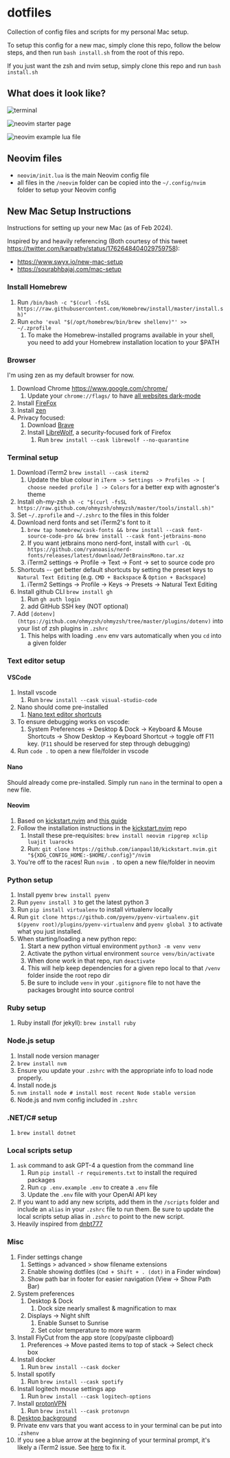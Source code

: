 # dotfiles

Collection of config files and scripts for my personal Mac setup.

To setup this config for a new mac, simply clone this repo, follow the below steps, and then run `bash install.sh` from the root of this repo.

If you just want the zsh and nvim setup, simply clone this repo and run `bash install.sh`

## What does it look like?

![terminal](./imgs/terminal.png)

![neovim starter page](./imgs/nvim_starter_page.png)

![neovim example lua file](./imgs/nvim_lua_file.png)

## Neovim files

- `neovim/init.lua` is the main Neovim config file
- all files in the `/neovim` folder can be copied into the `~/.config/nvim` folder to setup your Neovim config

## New Mac Setup Instructions

Instructions for setting up your new Mac (as of Feb 2024).

Inspired by and heavily referencing (Both courtesy of this tweet https://twitter.com/karpathy/status/1762648404029759758):

- https://www.swyx.io/new-mac-setup
- https://sourabhbajaj.com/mac-setup

### Install Homebrew

1. Run `/bin/bash -c "$(curl -fsSL https://raw.githubusercontent.com/Homebrew/install/master/install.sh)"`
2. Run `echo 'eval "$(/opt/homebrew/bin/brew shellenv)"' >> ~/.zprofile`
   1. To make the Homebrew-installed programs available in your shell, you need to add your Homebrew installation location to your $PATH

### Browser

I'm using zen as my default browser for now.

1. Download Chrome https://www.google.com/chrome/
   1. Update your `chrome://flags/` to have [all websites dark-mode](https://www.howtogeek.com/446198/how-to-force-dark-mode-on-every-website-in-google-chrome/)
2. Install [FireFox](https://www.mozilla.org/en-US/firefox/new/)
3. Install [zen](https://github.com/zen-browser/desktop)
4. Privacy focused:
   1. Download [Brave](https://brave.com/)
   2. Install [LibreWolf](https://librewolf.net/), a security-focused fork of Firefox
      1. Run `brew install --cask librewolf --no-quarantine`

### Terminal setup

1. Download iTerm2 `brew install --cask iterm2`
   1. Update the blue colour in `iTerm -> Settings -> Profiles -> [ choose needed profile ] -> Colors` for a better exp with agnoster's theme
2. Install oh-my-zsh `sh -c "$(curl -fsSL https://raw.github.com/ohmyzsh/ohmyzsh/master/tools/install.sh)"`
3. Set `~/.zprofile` and `~/.zshrc` to the files in this folder
4. Download nerd fonts and set iTerm2's font to it
   1. `brew tap homebrew/cask-fonts && brew install --cask font-source-code-pro && brew install --cask font-jetbrains-mono`
   2. If you want jetbrains mono nerd-font, install with `curl -OL https://github.com/ryanoasis/nerd-fonts/releases/latest/download/JetBrainsMono.tar.xz`
   3. iTerm2 settings -> Profile -> Text -> Font -> set to source code pro
5. Shortcuts -- get better default shortcuts by setting the preset keys to `Natural Text Editing` (e.g. `CMD + Backspace` & `Option + Backspace`)
   1. iTerm2 Settings -> Profile -> Keys -> Presets -> Natural Text Editing
6. Install github CLI `brew install gh`
   1. Run `gh auth login`
   2. add GitHub SSH key (NOT optional)
7. Add `[dotenv](https://github.com/ohmyzsh/ohmyzsh/tree/master/plugins/dotenv)` into your list of zsh plugins in `.zshrc`
   1. This helps with loading `.env` env vars automatically when you `cd` into a given folder

### Text editor setup

#### VSCode

1. Install vscode
   1. Run `brew install --cask visual-studio-code`
2. Nano should come pre-installed
   1. [Nano text editor shortcuts](https://www.nano-editor.org/dist/latest/cheatsheet.html)
3. To ensure debugging works on vscode:
   1. System Preferences -> Desktop & Dock -> Keyboard & Mouse Shortcuts -> Show Desktop -> Keyboard Shortcut -> toggle off F11 key. (`F11` should be reserved for step through debugging)
4. Run `code .` to open a new file/folder in vscode

#### Nano

Should already come pre-installed. Simply run `nano` in the terminal to open a new file.

#### Neovim

1. Based on [kickstart.nvim](https://github.com/nvim-lua/kickstart.nvim) and [this guide](https://www.youtube.com/watch?v=m8C0Cq9Uv9o)
2. Follow the installation instructions in the [kickstart.nvim](https://github.com/nvim-lua/kickstart.nvim#installation) repo
   1. Install these pre-requisites: `brew install neovim ripgrep xclip luajit luarocks`
   2. Run: `git clone https://github.com/ianpaul10/kickstart.nvim.git "${XDG_CONFIG_HOME:-$HOME/.config}"/nvim`
3. You're off to the races! Run `nvim .` to open a new file/folder in neovim

### Python setup

1. Install pyenv `brew install pyenv`
2. Run `pyenv install 3` to get the latest python 3
3. Run `pip install virtualenv` to install virtualenv locally
4. Run `git clone https://github.com/pyenv/pyenv-virtualenv.git $(pyenv root)/plugins/pyenv-virtualenv` and `pyenv global 3` to activate what you just installed.
5. When starting/loading a new python repo:
   1. Start a new python virtual environment `python3 -m venv venv`
   2. Activate the python virtual environment `source venv/bin/activate`
   3. When done work in that repo, run `deactivate`
   4. This will help keep dependencies for a given repo local to that `/venv` folder inside the root repo dir
   5. Be sure to include `venv` in your `.gitignore` file to not have the packages brought into source control

### Ruby setup

1. Ruby install (for jekyll): `brew install ruby`

### Node.js setup

1. Install node version manager
1. `brew install nvm`
1. Ensure you update your `.zshrc` with the appropriate info to load node properly.
1. Install node.js
1. `nvm install node # install most recent Node stable version`
1. Node.js and nvm config included in `.zshrc`

### .NET/C# setup

1. `brew install dotnet`

### Local scripts setup

1. `ask` command to ask GPT-4 a question from the command line
   1. Run `pip install -r requirements.txt` to install the required packages
   2. Run `cp .env.example .env` to create a `.env` file
   3. Update the `.env` file with your OpenAI API key
2. If you want to add any new scripts, add them in the `/scripts` folder and include an `alias` in your `.zshrc` file to run them. Be sure to update the local scripts setup alias in `.zshrc` to point to the new script.
3. Heavily inspired from [dnbt777](https://github.com/dnbt777/EasyModularScripts/tree/main)

### Misc

1. Finder settings change
   1. Settings > advanced > show filename extensions
   2. Enable showing dotfiles (`Cmd + Shift + . (dot)` in a Finder window)
   3. Show path bar in footer for easier navigation (View -> Show Path Bar)
2. System preferences
   1. Desktop & Dock
      1. Dock size nearly smallest & magnification to max
   2. Displays -> Night shift
      1. Enable Sunset to Sunrise
      2. Set color temperature to more warm
3. Install FlyCut from the app store (copy/paste clipboard)
   1. Preferences -> Move pasted items to top of stack -> Select check box
4. Install docker
   1. Run `brew install --cask docker`
5. Install spotify
   1. Run `brew install --cask spotify`
6. Install logitech mouse settings app
   1. Run `brew install --cask logitech-options`
7. Install [protonVPN](https://protonvpn.com/download/macos)
   1. Run `brew install --cask protonvpn`
8. [Desktop background](https://apod.nasa.gov/apod/ap210129.html)
9. Private env vars that you want access to in your terminal can be put into `.zshenv`
10. If you see a blue arrow at the beginning of your terminal prompt, it's likely a iTerm2 issue. See [here](https://github.com/ohmyzsh/ohmyzsh/issues/5088#issuecomment-221139633) to fix it.
